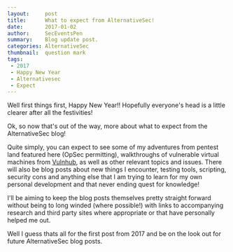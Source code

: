 ```yaml
---
layout:     post
title:      What to expect from AlternativeSec!
date:       2017-01-02
author:     SecEventsPen
summary:    Blog update post.
categories: AlternativeSec
thumbnail:  question mark
tags:
 - 2017
 - Happy New Year
 - Alternativesec
 - Expect
---
```


Well first things first, Happy New  Year!! Hopefully everyone's head is a little clearer after all the festivities!

Ok, so now that's out of the way, more about what to expect from the AlternativeSec blog!

Quite simply, you can expect to see some of my adventures from pentest land featured here (OpSec permitting), walkthroughs of vulnerable virtual machines from <a href="https://www.vulnhub.com">Vulnhub</a>, as well as other relevant topics and issues. There will also be blog posts about new things I encounter, testing tools, scripting, security cons and anything else that I am trying to learn for my own personal development and that never ending quest for knowledge!

I'll be aiming to keep the blog posts themselves pretty straight forward without being to long winded (where possible!) with links to accompanying research and third party sites where appropriate or that have personally helped me out.

Well I guess thats all for the first post from 2017 and be on the look out for future AlternativeSec blog posts.
